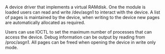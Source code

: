 A device driver that implements a virtual RAMdisk. One the module is loaded users can read and write /dev/asgn1 to interact 
with the device. A list of pages is maintained by the device, when writing to the device new pages are automatically allocated as required.

Users can use IOCTL to set the maximum number of processes that can access the device. Debug information can be output by reading from /proc/asgn1.
All pages can be freed when opening the device in write only mode.
